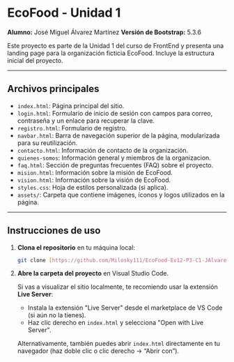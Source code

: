 # EcoFood - Unidad 1

**Alumno:** José Miguel Álvarez Martínez
**Versión de Bootstrap:** 5.3.6

Este proyecto es parte de la Unidad 1 del curso de FrontEnd y presenta una landing page para la organización ficticia EcoFood. 
Incluye la estructura inicial del proyecto.

---

## Archivos principales

* `index.html`: Página principal del sitio.
* `login.html`: Formulario de inicio de sesión con campos para correo, contraseña y un enlace para recuperar la clave.
* `registro.html`: Formulario de registro.
* `navbar.html`: Barra de navegación superior de la página, modularizada para su reutilización.
* `contacto.html`: Información de contacto de la organización.
* `quienes-somos`: Información general y miembros de la organizacion.
* `faq.html`: Sección de preguntas frecuentes (FAQ) sobre el proyecto.
* `mision.html`: Información sobre la misión de EcoFood.
* `vision.html`: Información sobre la visión de EcoFood.
* `styles.css`: Hoja de estilos personalizada (si aplica).
* `assets/`: Carpeta que contiene imágenes, íconos y logos utilizados en la página.

---

## Instrucciones de uso

1.  **Clona el repositorio** en tu máquina local:

    ```bash
    git clone [https://github.com/Milosky111/EcoFood-Ev12-P3-C1-JAlvarez.git](https://github.com/Milosky111/EcoFood-Ev12-P3-C1-JAlvarez.git)
    ```

2.  **Abre la carpeta del proyecto** en Visual Studio Code.

    Si vas a visualizar el sitio localmente, te recomiendo usar la extensión **Live Server**:

    * Instala la extensión "Live Server" desde el marketplace de VS Code (si aún no la tienes).
    * Haz clic derecho en `index.html` y selecciona "Open with Live Server".

    Alternativamente, también puedes abrir `index.html` directamente en tu navegador (haz doble clic o clic derecho → “Abrir con”).